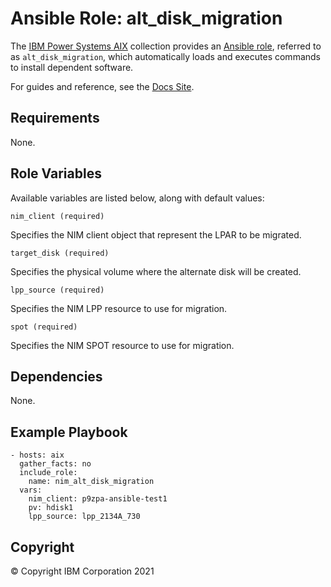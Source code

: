 # Ansible Role: alt_disk_migration
The [IBM Power Systems AIX](../../README.md) collection provides an [Ansible role](https://docs.ansible.com/ansible/latest/user_guide/playbooks_reuse_roles.html), referred to as `alt_disk_migration`, which automatically loads and executes commands to install dependent software.

For guides and reference, see the [Docs Site](https://ibm.github.io/ansible-power-aix/roles.html).

## Requirements

None.

## Role Variables

Available variables are listed below, along with default values:

	nim_client (required)

Specifies the NIM client object that represent the LPAR to be migrated.

	target_disk (required)

Specifies the physical volume where the alternate disk will be created.

    lpp_source (required)

Specifies the NIM LPP resource to use for migration.

	spot (required)

Specifies the NIM SPOT resource to use for migration.

## Dependencies

None.

## Example Playbook

    - hosts: aix
      gather_facts: no
      include_role:
        name: nim_alt_disk_migration
      vars:
		nim_client: p9zpa-ansible-test1
		pv: hdisk1
		lpp_source: lpp_2134A_730

## Copyright
© Copyright IBM Corporation 2021
